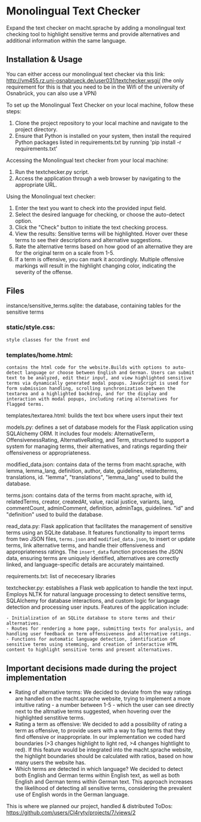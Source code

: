# Monolingual Text Checker

Expand the text checker on macht.sprache by adding a monolingual text checking tool to highlight sensitive terms and provide alternatives and additional information within the same language.

## Installation & Usage

You can either access our monolingual text checker via this link: http://vm455.rz.uni-osnabrueck.de/user031/textchecker.wsgi/
(the only requirement for this is that you need to be in the Wifi of the university of Osnabrück, you can also use a VPN)

To set up the Monolingual Text Checker on your local machine, follow these steps:
1. Clone the project repository to your local machine and navigate to the project directory.
2. Ensure that Python is installed on your system, then install the required Python packages listed in requirements.txt by running 'pip install -r requirements.txt'

Accessing the Monolingual text checker from your local machine:
1. Run the textchecker.py script.
2. Access the application through a web browser by navigating to the appropriate URL.

Using the Monolingual text checker: 
1. Enter the text you want to check into the provided input field.
2. Select the desired language for checking, or choose the auto-detect option.
3. Click the "Check" button to initiate the text checking process.
4. View the results: Sensitive terms will be highlighted. Hover over these terms to see their descriptions and alternative suggestions.
5. Rate the alternative terms based on how good of an alternative they are for the original term on a scale from 1-5.
6. If a term is offensive, you can mark it accordingly. Multiple offensive markings will result in the highlight changing color, indicating the severity of the offense.

## Files
instance/sensitive_terms.sqlite: the database, containing tables for the sensitive terms

### static/style.css: 
    style classes for the front end

### templates/home.html: 
    contains the html code for the website.Builds with options to auto-detect language or choose between English and German. Users can submit text to be analyzed, edit their input, and view highlighted sensitive terms via dynamically generated modal popups. JavaScript is used for form submission handling, scrolling synchronization between the textarea and a highlighted backdrop, and for the display and interaction with modal popups, including rating alternatives for flagged terms.

templates/textarea.html: builds the text box where users input their text

models.py: defines a set of database models for the Flask application using SQLAlchemy ORM. It includes four models: AlternativeTerm, OffensivenessRating, AlternativeRating, and Term, structured to support a system for managing terms, their alternatives, and ratings regarding their offensiveness or appropriateness.

modified_data.json: contains data of the terms from macht.sprache, with  lemma, lemma_lang, definition, author, date, guidelines, relatedterms, translations, id. "lemma", "translations", "lemma_lang" used to build the database.

terms.json: contains data of the terms from macht.sprache, with id, relatedTerms, creator, createdAt, value, racial justice, variants, lang, commentCount, adminComment, definition, adminTags, guidelines. "id" and "definition" used to build the database. 

read_data.py: Flask application that facilitates the management of sensitive terms using an SQLite database. It features functionality to import terms from two JSON files, `terms.json` and `modified_data.json`, to insert or update terms, link alternative terms, and handle their offensiveness and appropriateness ratings. The `insert_data` function processes the JSON data, ensuring terms are uniquely identified, alternatives are correctly linked, and language-specific details are accurately maintained. 

requirements.txt: list of nececesary libraries

textchecker.py: establishes a Flask web application to handle the text input. Employs NLTK for natural language processing to detect sensitive terms, SQLAlchemy for database interactions, and custom logic for language detection and processing user inputs. Features of the application include:

    - Initialization of an SQLite database to store terms and their alternatives.
    - Routes for rendering a home page, submitting texts for analysis, and handling user feedback on term offensiveness and alternative ratings.
    - Functions for automatic language detection, identification of sensitive terms using stemming, and creation of interactive HTML content to highlight sensitive terms and present alternatives.

## Important decisions made during the project implementation
- Rating of alternative terms: We decided to deviate from the way ratings are handled on the macht.sprache website, trying to implement a more intuitive rating - a number between 1-5 - which the user can see directly next to the altrnative terms suggested, when hovering over the highlighted senstitive terms.
- Rating a term as offensive: We decided to add a possibility of rating a term as offensive, to provide users with a way to flag terms that they find offensive or inappropriate. In our implementation we coded hard boundaries (>3 changes highlight to light red, >4 changes hightlight to red). If this feature would be integrated into the macht.sprache website, the highlight boundaries should be calculated with ratios, based on how many users the website has.
- Which terms are detected in which language? We decided to detect both English and German terms within English text, as well as both English and German terms within German text. This approach increases the likelihood of detecting all sensitive terms, considering the prevalent use of English words in the German language.



This is where we planned our project, handled & distributed ToDos: https://github.com/users/Cl4ryty/projects/7/views/2
